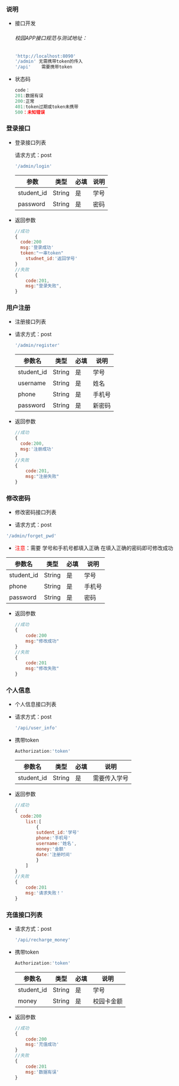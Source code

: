 ### 说明

 - 接口开发

   ###### 校园APP接口规范与测试地址：

   ```javascript
   'http://localhost:8090'
   '/admin' 无需携带token的传入
   '/api'    需要携带token
   ```

- 状态码

  ```javascript
  code：
  201:数据有误
  200:正常
  401:token过期或token未携带
  500：未知错误
  ```

  



### 登录接口

- 登录接口列表

  请求方式：post

  ```javascript
  '/admin/login'
  ```

  | 参数       | 类型   | 必填 | 说明 |
  | ---------- | ------ | ---- | ---- |
  | student_id | String | 是   | 学号 |
  | password   | String | 是   | 密码 |

- 返回参数

  ```javascript
  //成功
  {
  	code:200
  	msg:'登录成功'
  	token:"一串token"
      studnet_id:'返回学号'
  }
  //失败
  {
      code:201,
      msg:"登录失败",
  }
  ```





### 用户注册

- 注册接口列表

- 请求方式：post

  ```javascript
  '/admin/register'
  ```

  | 参数名     | 类型   | 必填 | 说明   |
  | ---------- | ------ | ---- | ------ |
  | student_id | String | 是   | 学号   |
  | username   | String | 是   | 姓名   |
  | phone      | String | 是   | 手机号 |
  | password   | String | 是   | 新密码 |

- 返回参数

  ```javascript
  //成功
  {
  	code:200,
  	msg:'注册成功'
  }
  //失败
  {
      code:201,
      msg:"注册失败"
  }
  ```

  



### 修改密码

-  修改密码接口列表

-  请求方式：post

  ```javascript
  '/admin/forget_pwd'
  ```

  - <font color="red">注意</font>：需要 学号和手机号都填入正确 在填入正确的密码即可修改成功

  | 参数名     | 类型   | 必填 | 说明   |
  | ---------- | ------ | ---- | ------ |
  | student_id | String | 是   | 学号   |
  | phone      | String | 是   | 手机号 |
  | password   | String | 是   | 密码   |

- 返回参数

  ```javascript
  //成功
  {
      code:200
      msg:"修改成功"
  }
  //失败
  {
      code:201
      msg:"修改失败"
  }
  ```

  



### 个人信息

- 个人信息接口列表

- 请求方式：post

  ```javascript
  '/api/user_info'
  ```

- 携带token

  ```javascript
  Authorization:'token'
  ```

  | 参数名     | 类型   | 必填 | 说明         |
  | ---------- | ------ | ---- | ------------ |
  | student_id | String | 是   | 需要传入学号 |

- 返回参数

  ```javascript
  //成功
  {
  	code:200
      list:[
          {
          sutdent_id:'学号'
          phone:'手机号'
          username:'姓名',
          money:'金额'
          date:'注册时间'
          }
      ]
  }
  //失败
  {
      code:201
      msg:'请求失败！'
  }
  ```
  
  

### 充值接口列表

- 请求方式：post

  ```javascript
  '/api/recharge_money'
  ```

- 携带token

  ```javascript
  Authorization:'token'
  ```

  | 参数名     | 类型   | 必填 | 说明       |
  | ---------- | ------ | ---- | ---------- |
  | student_id | String | 是   | 学号       |
  | money      | String | 是   | 校园卡金额 |

- 返回参数

  ```javascript
  //成功
  {
      code:200
      msg:'充值成功'
  }
  //失败
  {
      code:201
      msg:'数据有误'
  }
  ```

  

